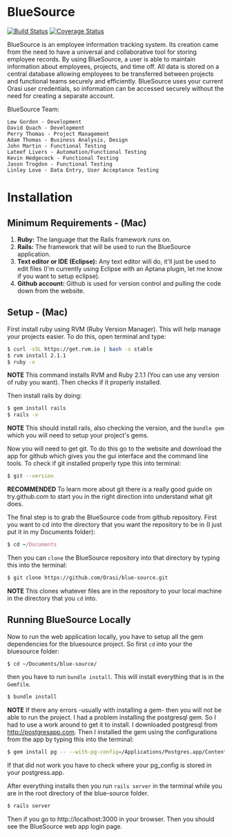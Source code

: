 BlueSource
==============
[![Build Status](https://travis-ci.org/Orasi/blue-source.svg?branch=master)](http://travis-ci.org/Orasi/blue-source)
[![Coverage Status](https://coveralls.io/repos/Orasi/blue-source/badge.png?branch=master)](https://coveralls.io/r/Orasi/blue-source?branch=master)

BlueSource is an employee information tracking system. Its creation came from the need to have a universal and collaborative tool for storing employee records. By using BlueSource, a user is able to maintain information about employees, projects, and time off. All data is stored on a central database allowing employees to be transferred between projects and functional teams securely and efficiently. BlueSource uses your current Orasi user credentials, so information can be accessed securely without the need for creating a separate account.

BlueSource Team:

    Lew Gordon - Development
    David Quach - Development
    Perry Thomas - Project Management
    Adam Thomas - Business Analysis, Design
    John Martin - Functional Testing
    Lateef Livers - Automation/Functional Testing
    Kevin Hedgecock - Functional Testing
    Jason Trogdon - Functional Testing
    Linley Love - Data Entry, User Acceptance Testing

# Installation 

## Minimum Requirements - (Mac)
1. **Ruby:** The language that the Rails framework runs on. 
2. **Rails:** The framework that will be used to run the BlueSource application.
3. **Text editor or IDE (Eclipse):** Any text editor will do, it'll just be used to edit files (I'm currently using Eclipse with an Aptana plugin, let me know if you want to setup eclipse). 
4. **Github account:** Github is used for version control and pulling the code down from the website. 

## Setup - (Mac)

First install ruby using RVM (Ruby Version Manager). This will help manage your projects easier. 
To do this, open terminal and type:

```bash
$ curl -sSL https://get.rvm.io | bash -s stable
$ rvm install 2.1.1
$ ruby -v 
```
   **NOTE** This command installs RVM and Ruby 2.1.1 (You can use any version of ruby you want). Then checks if it properly installed. 

Then install rails by doing:

```bash
$ gem install rails
$ rails -v
```

   **NOTE** This should install rails, also checking the version, and the `bundle gem` which you will need to setup your    project's gems. 

Now you will need to get git. To do this go to the website and download the app for github which gives you the gui interface and the command line tools. To check if git installed properly type this into terminal:

```bash
$ git --version
```

   **RECOMMENDED** To learn more about git there is a really good guide on try.github.com to start you in the right        direction into understand what git does. 

The final step is to grab the BlueSource code from github repository. First you want to cd into the directory that you want the repository to be in (I just put it in my Documents folder):

```ruby 
$ cd ~/Documents
```
Then you can `clone` the BlueSource repository into that directory by typing this into the terminal:

```bash
$ git clone https://github.com/Orasi/blue-source.git
``` 
   **NOTE** This clones whatever files are in the repository to your local machine in the directory that you `cd` into. 

## Running BlueSource Locally
Now to run the web application locally, you have to setup all the gem dependencies for the bluesource project. So first `cd` into your the bluesource folder:

```bash
$ cd ~/Documents/blue-source/
```

then you have to run `bundle install`. This will install everything that is in the `Gemfile`. 

```bash
$ bundle install
```
   **NOTE** If there any errors -usually with installing a gem- then you will not be able to run the project. I had a problem installing the postgresql gem. So I had to use a work around to get it to install. I downloaded postgresql from http://postgresapp.com. Then I installed the gem using the configurations from the app by typing this into the terminal: 

```bash
$ gem install pg -- --with-pg-config=/Applications/Postgres.app/Contents/Versions/9.3/bin/pg_config
``` 
If that did not work you have to check where your pg_config is stored in your postgress.app. 

After everything installs then you run `rails server` in the terminal while you are in the root directory of the blue-source folder. 

```bash
$ rails server
```
Then if you go to http://localhost:3000 in your browser. Then you should see the BlueSource web app login page. 

   











